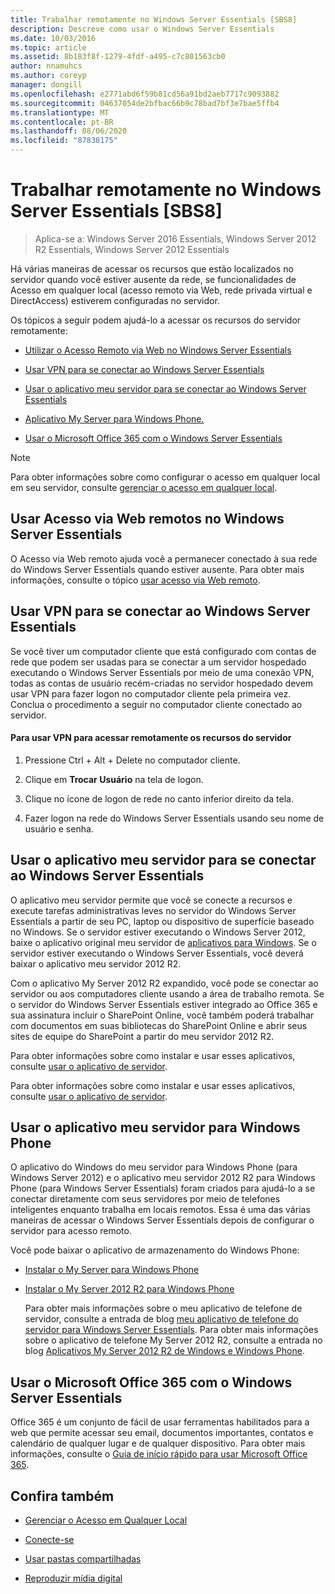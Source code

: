 ```yaml
---
title: Trabalhar remotamente no Windows Server Essentials [SBS8]
description: Descreve como usar o Windows Server Essentials
ms.date: 10/03/2016
ms.topic: article
ms.assetid: 8b183f8f-1279-4fdf-a495-c7c801563cb0
author: nnamuhcs
ms.author: coreyp
manager: dongill
ms.openlocfilehash: e2771abd6f59b81cd56a91bd2aeb7717c9093882
ms.sourcegitcommit: 04637054de2bfbac66b9c78bad7bf3e7bae5ffb4
ms.translationtype: MT
ms.contentlocale: pt-BR
ms.lasthandoff: 08/06/2020
ms.locfileid: "87838175"
---
```

# <a name="work-remotely-in-windows-server-essentials"></a>Trabalhar remotamente no Windows Server Essentials [SBS8]

>Aplica-se a: Windows Server 2016 Essentials, Windows Server 2012 R2 Essentials, Windows Server 2012 Essentials

 Há várias maneiras de acessar os recursos que estão localizados no servidor quando você estiver ausente da rede, se funcionalidades de Acesso em qualquer local (acesso remoto via Web, rede privada virtual e DirectAccess) estiverem configuradas no servidor.

 Os tópicos a seguir podem ajudá-lo a acessar os recursos do servidor remotamente:


-   [Utilizar o Acesso Remoto via Web no Windows Server Essentials](Work-Remotely-in-Windows-Server-Essentials.md#BKMA_RWA)

-   [Usar VPN para se conectar ao Windows Server Essentials](Work-Remotely-in-Windows-Server-Essentials.md#BKMK_3)

-   [Usar o aplicativo meu servidor para se conectar ao Windows Server Essentials](Work-Remotely-in-Windows-Server-Essentials.md#BKMK_App)

-   [Aplicativo My Server para Windows Phone.](Work-Remotely-in-Windows-Server-Essentials.md#BKMK_2)

-   [Usar o Microsoft Office 365 com o Windows Server Essentials](Work-Remotely-in-Windows-Server-Essentials.md#BKMK_O365)

> [!NOTE]
>  Para obter informações sobre como configurar o acesso em qualquer local em seu servidor, consulte [gerenciar o acesso em qualquer local](../manage/Manage-Anywhere-Access-in-Windows-Server-Essentials.md).

##  <a name="use-remote-web-access-in-windows-server-essentials"></a><a name="BKMA_RWA"></a>Usar Acesso via Web remotos no Windows Server Essentials

 O Acesso via Web remoto  ajuda você a permanecer conectado à sua rede do Windows Server Essentials quando estiver ausente. Para obter mais informações, consulte o tópico [usar acesso via Web remoto](Use-Remote-Web-Access-in-Windows-Server-Essentials.md).


##  <a name="use-vpn-to-connect-to-windows-server-essentials"></a><a name="BKMK_3"></a>Usar VPN para se conectar ao Windows Server Essentials
 Se você tiver um computador cliente que está configurado com contas de rede que podem ser usadas para se conectar a um servidor hospedado executando o Windows Server Essentials por meio de uma conexão VPN, todas as contas de usuário recém-criadas no servidor hospedado devem usar VPN para fazer logon no computador cliente pela primeira vez. Conclua o procedimento a seguir no computador cliente conectado ao servidor.

#### <a name="to-use-vpn-to-remotely-access-server-resources"></a>Para usar VPN para acessar remotamente os recursos do servidor

1.  Pressione Ctrl + Alt + Delete no computador cliente.

2.  Clique em **Trocar Usuário** na tela de logon.

3.  Clique no ícone de logon de rede no canto inferior direito da tela.

4.  Fazer logon na rede do Windows Server Essentials usando seu nome de usuário e senha.

##  <a name="use-the-my-server-app-to-connect-to-windows-server-essentials"></a><a name="BKMK_App"></a>Usar o aplicativo meu servidor para se conectar ao Windows Server Essentials
 O aplicativo meu servidor permite que você se conecte a recursos e execute tarefas administrativas leves no servidor do Windows Server Essentials a partir de seu PC, laptop ou dispositivo de superfície baseado no Windows. Se o servidor estiver executando o Windows Server 2012, baixe o aplicativo original meu servidor de [aplicativos para Windows](https://windows.microsoft.com/windows-8/apps). Se o servidor estiver executando o Windows Server Essentials, você deverá baixar o aplicativo meu servidor 2012 R2.

 Com o aplicativo My Server 2012 R2 expandido, você pode se conectar ao servidor ou aos computadores cliente usando a área de trabalho remota. Se o servidor do Windows Server Essentials estiver integrado ao Office 365 e sua assinatura incluir o SharePoint Online, você também poderá trabalhar com documentos em suas bibliotecas do SharePoint Online e abrir seus sites de equipe do SharePoint a partir do meu servidor 2012 R2.


 Para obter informações sobre como instalar e usar esses aplicativos, consulte [usar o aplicativo de servidor](Use-the-My-Server-App-to-Connect-to-Windows-Server-Essentials.md).

 Para obter informações sobre como instalar e usar esses aplicativos, consulte [usar o aplicativo de servidor](../use/Use-the-My-Server-App-to-Connect-to-Windows-Server-Essentials.md).


##  <a name="use-the-my-server-app-for-windows-phone"></a><a name="BKMK_2"></a>Usar o aplicativo meu servidor para Windows Phone
 O aplicativo do Windows do meu servidor para Windows Phone (para Windows Server 2012) e o aplicativo meu servidor 2012 R2 para Windows Phone (para Windows Server Essentials) foram criados para ajudá-lo a se conectar diretamente com seus servidores por meio de telefones inteligentes enquanto trabalha em locais remotos. Essa é uma das várias maneiras de acessar o Windows Server Essentials depois de configurar o servidor para acesso remoto.

 Você pode baixar o aplicativo de armazenamento do Windows Phone:

- [Instalar o My Server para Windows Phone](http://www.windowsphone.com/store/app/my-server/6c2f98d5-6fcf-4e1d-b8b1-cde62ea1a94a)

- [Instalar o My Server 2012 R2 para Windows Phone](http://www.windowsphone.com/store/app/my-server-2012-r2/44f596b5-0477-4096-b96e-ddd6ef64ad6b)

  Para obter mais informações sobre o meu aplicativo de telefone de servidor, consulte a entrada de blog [meu aplicativo de telefone do servidor para Windows Server Essentials](/archive/blogs/sbs/my-server-phone-app-for-windows-server-2012-essentials). Para obter mais informações sobre o aplicativo de telefone My Server 2012 R2, consulte a entrada no blog [Aplicativos My Server 2012 R2 de Windows e Windows Phone](/archive/blogs/sbs/my-server-2012-r2-windows-and-windows-phone-apps).

##  <a name="use-microsoft-office-365-with-windows-server-essentials"></a><a name="BKMK_O365"></a>Usar o Microsoft Office 365 com o Windows Server Essentials

 Office 365 é um conjunto de fácil de usar ferramentas habilitados para a web que permite acessar seu email, documentos importantes, contatos e calendário de qualquer lugar e de qualquer dispositivo. Para obter mais informações, consulte o [Guia de início rápido para usar Microsoft Office 365](Quick-Start-Guide-to-Using-Microsoft-Office-365-with-Windows-Server-Essentials.md).


## <a name="see-also"></a>Confira também

-   [Gerenciar o Acesso em Qualquer Local](../manage/Manage-Anywhere-Access-in-Windows-Server-Essentials.md)

-   [Conecte-se](Get-Connected-in-Windows-Server-Essentials.md)

-   [Usar pastas compartilhadas](Use-Shared-Folders-in-Windows-Server-Essentials.md)

-   [Reproduzir mídia digital](Play-Digital-Media-in-Windows-Server-Essentials.md)
